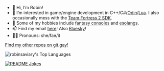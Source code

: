 - 👋 Hi, I’m Robin!
- 👀 I’m interested in game/engine development in C++/C#/[Odin](https://odin-lang.org/)/[Lua](https://www.lua.org/). I also occasionally mess with the [Team Fortress 2 SDK](https://github.com/ValveSoftware/source-sdk-2013).
- 🔨 Some of my hobbies include [fantasy consoles](https://github.com/paladin-t/fantasy) and [esolangs](https://esolangs.org/wiki/).
- 📫 Find my email [here](https://robinsaviary.com/about)! Also [Bluesky](https://bsky.app/profile/robinsaviary.com)!
- 🏳️‍⚧️ Pronouns: she/fae/it

[Find my other repos on git.gay!](https://git.gay/RobinsAviary?tab=repositories)

![robinsaviary's Top Languages](https://github-readme-stats.vercel.app/api/top-langs/?username=robinsaviary&theme=vue-dark&show_icons=true&hide_border=false&layout=compact)

<a href="https://readme-jokes.vercel.app"><img align="center" src="https://readme-jokes.vercel.app/api" alt="README Jokes"></a>

